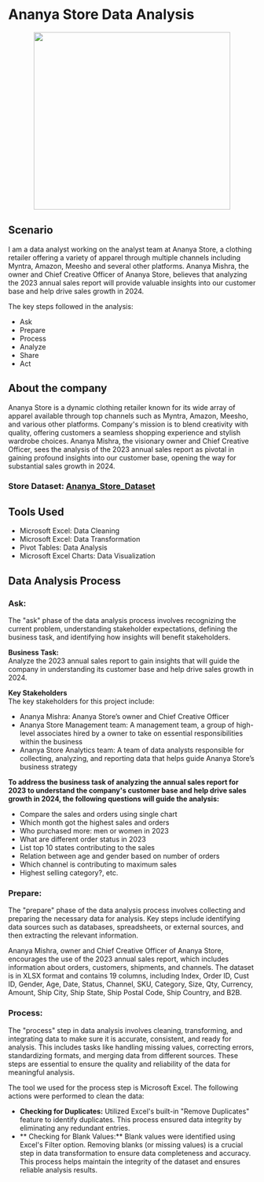 # Ananya Store Data Analysis
<p align="center">
  <img width="400" height="360"src="https://github.com/aakash-patidar/Ananya-Store-Data-Analysis/assets/171103471/dff1aff7-018f-488e-a32e-de74c939ece7">
</p>

## Scenario
I am a data analyst working on the analyst team at Ananya Store, a clothing retailer offering a variety of apparel through multiple channels including Myntra, Amazon, Meesho and several other platforms. Ananya Mishra, the owner and Chief Creative Officer of Ananya Store, believes that analyzing the 2023 annual sales report will provide valuable insights into our customer base and help drive sales growth in 2024.

The key steps followed in the analysis:  
- Ask
- Prepare
- Process
- Analyze
- Share
- Act

## About the company  
Ananya Store is a dynamic clothing retailer known for its wide array of apparel available through top channels such as Myntra, Amazon, Meesho, and various other platforms. Company's mission is to blend creativity with quality, offering customers a seamless shopping experience and stylish wardrobe choices. Ananya Mishra, the visionary owner and Chief Creative Officer, sees the analysis of the 2023 annual sales report as pivotal in gaining profound insights into our customer base, opening the way for substantial sales growth in 2024.

### Store Dataset: [Ananya_Store_Dataset](https://github.com/aakash-patidar/Ananya-Store-Data-Analysis/blob/main/Ananya%20Store%20Data%20Analysis.xlsx)

## Tools Used  
- Microsoft Excel: Data Cleaning
- Microsoft Excel: Data Transformation
- Pivot Tables: Data Analysis
- Microsoft Excel Charts: Data Visualization

## Data Analysis Process    
### Ask:  
The "ask" phase of the data analysis process involves recognizing the current problem, understanding stakeholder expectations, defining the business task, and identifying how insights will benefit stakeholders.  

**Business Task:**  
Analyze the 2023 annual sales report to gain insights that will guide the company in understanding its customer base and help drive sales growth in 2024.  

**Key Stakeholders**  
The key stakeholders for this project include:
- Ananya Mishra: Ananya Store’s owner and Chief Creative Officer  
- Ananya Store Management team: A management team, a group of high-level associates hired by a owner to take on essential responsibilities within the business
- Ananya Store Analytics team: A team of data analysts responsible for collecting, analyzing, and reporting data that helps guide Ananya Store’s business strategy  

**To address the business task of analyzing the annual sales report for 2023 to understand the company's customer base and help drive sales growth in 2024, the following questions will guide the analysis:**    
- Compare the sales and orders using single chart    
- Which month got the highest sales and orders    
- Who purchased more: men or women in 2023   
- What are different order status in 2023    
- List top 10 states contributing to the sales  
- Relation between age and gender based on number of orders    
- Which channel is contributing to maximum sales  
- Highest selling category?, etc.

### Prepare:  
The "prepare" phase of the data analysis process involves collecting and preparing the necessary data for analysis. Key steps include identifying data sources such as databases, spreadsheets, or external sources, and then extracting the relevant information.      

Ananya Mishra, owner and Chief Creative Officer of Ananya Store, encourages the use of the 2023 annual sales report, which includes information about orders, customers, shipments, and channels. The dataset is in XLSX format and contains 19 columns, including Index, Order ID, Cust ID, Gender, Age, Date, Status, Channel, SKU, Category, Size, Qty, Currency, Amount, Ship City, Ship State, Ship Postal Code, Ship Country, and B2B.  

### Process:  
The "process" step in data analysis involves cleaning, transforming, and integrating data to make sure it is accurate, consistent, and ready for analysis. This includes tasks like handling missing values, correcting errors, standardizing formats, and merging data from different sources. These steps are essential to ensure the quality and reliability of the data for meaningful analysis.  

The tool we used for the process step is Microsoft Excel. The following actions were performed to clean the data:  
- **Checking for Duplicates:** Utilized Excel's built-in "Remove Duplicates" feature to identify duplicates. This process ensured data integrity by eliminating any redundant entries.  
- ** Checking for Blank Values:** Blank values were identified using Excel's Filter option. Removing blanks (or missing values) is a crucial step in data transformation to ensure data completeness and accuracy. This process helps maintain the integrity of the dataset and ensures reliable analysis results.  

















 




